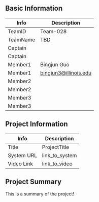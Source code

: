 
## Basic Information

|   Info      |        Description     |
| ----------- | ---------------------- |
| TeamID      |        Team-028        |
| TeamName    |           TBD          |
| Captain     |                        |
| Captain     |                        |
| Member1     |       Bingjun Guo      |
| Member1     | bingjun3@illinois.edu  |
| Member2     |                        |
| Member2     |                        |
| Member3     |                        |
| Member3     |                        |

## Project Information

|   Info      |        Description     |
| ----------- | ---------------------- |
|  Title      |       ProjectTitle     |
| System URL  |      link_to_system    |
| Video Link  |      link_to_video     |

## Project Summary

This is a summary of the project!
